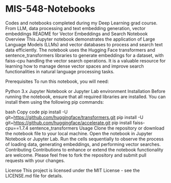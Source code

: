 # MIS-548-Notebooks
Codes and notebooks completed during my Deep Learning grad course. From LLM, data processing and text embedding generation, vector embeddings
README for Vector Embeddings and Search Notebook
Overview
This Jupyter notebook demonstrates the application of Large Language Models (LLMs) and vector databases to process and search text data efficiently. The notebook uses the Hugging Face transformers and sentence_transformers libraries to generate embeddings for a dataset, with faiss-cpu handling the vector search operations. It is a valuable resource for learning how to manage dense vector spaces and improve search functionalities in natural language processing tasks.

Prerequisites
To run this notebook, you will need:

Python 3.x
Jupyter Notebook or Jupyter Lab environment
Installation
Before running the notebook, ensure that all required libraries are installed. You can install them using the following pip commands:

bash
Copy code
pip install -U git+https://github.com/huggingface/transformers.git
pip install -U git+https://github.com/huggingface/accelerate.git
pip install faiss-cpu==1.7.4 sentence_transformers
Usage
Clone the repository or download the notebook file to your local machine.
Open the notebook in Jupyter Notebook or Jupyter Lab.
Run the cells sequentially to observe the process of loading data, generating embeddings, and performing vector searches.
Contributing
Contributions to enhance or extend the notebook functionality are welcome. Please feel free to fork the repository and submit pull requests with your changes.

License
This project is licensed under the MIT License - see the LICENSE.md file for details.
